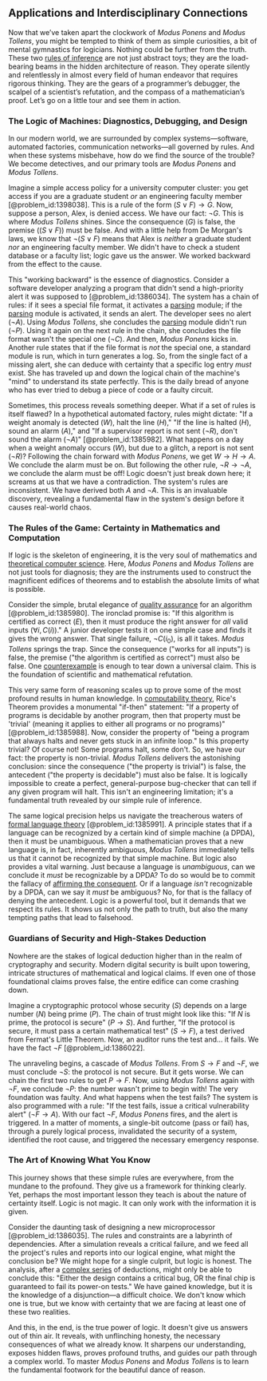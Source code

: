## Applications and Interdisciplinary Connections

Now that we’ve taken apart the clockwork of *Modus Ponens* and *Modus Tollens*, you might be tempted to think of them as simple curiosities, a bit of mental gymnastics for logicians. Nothing could be further from the truth. These two [rules of inference](@article_id:272654) are not just abstract toys; they are the load-bearing beams in the hidden architecture of reason. They operate silently and relentlessly in almost every field of human endeavor that requires rigorous thinking. They are the gears of a programmer’s debugger, the scalpel of a scientist’s refutation, and the compass of a mathematician’s proof. Let’s go on a little tour and see them in action.

### The Logic of Machines: Diagnostics, Debugging, and Design

In our modern world, we are surrounded by complex systems—software, automated factories, communication networks—all governed by rules. And when these systems misbehave, how do we find the source of the trouble? We become detectives, and our primary tools are *Modus Ponens* and *Modus Tollens*.

Imagine a simple access policy for a university computer cluster: you get access if you are a graduate student *or* an engineering faculty member [@problem_id:1398038]. This is a rule of the form $(S \lor F) \rightarrow G$. Now, suppose a person, Alex, is denied access. We have our fact: $\neg G$. This is where *Modus Tollens* shines. Since the consequence ($G$) is false, the premise ($(S \lor F)$) must be false. And with a little help from De Morgan's laws, we know that $\neg(S \lor F)$ means that Alex is *neither* a graduate student *nor* an engineering faculty member. We didn't have to check a student database or a faculty list; logic gave us the answer. We worked backward from the effect to the cause.

This "working backward" is the essence of diagnostics. Consider a software developer analyzing a program that didn't send a high-priority alert it was supposed to [@problem_id:1386034]. The system has a chain of rules: if it sees a special file format, it activates a [parsing](@article_id:273572) module; if the [parsing](@article_id:273572) module is activated, it sends an alert. The developer sees no alert ($\neg A$). Using *Modus Tollens*, she concludes the [parsing](@article_id:273572) module didn't run ($\neg P$). Using it again on the next rule in the chain, she concludes the file format wasn't the special one ($\neg C$). And then, *Modus Ponens* kicks in. Another rule states that if the file format is *not* the special one, a standard module is run, which in turn generates a log. So, from the single fact of a missing alert, she can deduce with certainty that a specific log entry *must* exist. She has traveled up and down the logical chain of the machine's "mind" to understand its state perfectly. This is the daily bread of anyone who has ever tried to debug a piece of code or a faulty circuit.

Sometimes, this process reveals something deeper. What if a set of rules is itself flawed? In a hypothetical automated factory, rules might dictate: "If a weight anomaly is detected ($W$), halt the line ($H$)," "If the line is halted ($H$), sound an alarm ($A$)," and "If a supervisor report is not sent ($\neg R$), don't sound the alarm ($\neg A$)" [@problem_id:1385982]. What happens on a day when a weight anomaly occurs ($W$), but due to a glitch, a report is not sent ($\neg R$)? Following the chain forward with *Modus Ponens*, we get $W \rightarrow H \rightarrow A$. We conclude the alarm must be on. But following the other rule, $\neg R \rightarrow \neg A$, we conclude the alarm must be off! Logic doesn't just break down here; it screams at us that we have a contradiction. The system's rules are inconsistent. We have derived both $A$ and $\neg A$. This is an invaluable discovery, revealing a fundamental flaw in the system's design before it causes real-world chaos.

### The Rules of the Game: Certainty in Mathematics and Computation

If logic is the skeleton of engineering, it is the very soul of mathematics and [theoretical computer science](@article_id:262639). Here, *Modus Ponens* and *Modus Tollens* are not just tools for diagnosis; they are the instruments used to construct the magnificent edifices of theorems and to establish the absolute limits of what is possible.

Consider the simple, brutal elegance of [quality assurance](@article_id:202490) for an algorithm [@problem_id:1385980]. The ironclad promise is: "If this algorithm is certified as correct ($E$), then it must produce the right answer for *all* valid inputs ($\forall i, C(i)$)." A junior developer tests it on one simple case and finds it gives the wrong answer. That single failure, $\neg C(i_0)$, is all it takes. *Modus Tollens* springs the trap. Since the consequence ("works for all inputs") is false, the premise ("the algorithm is certified as correct") must also be false. One [counterexample](@article_id:148166) is enough to tear down a universal claim. This is the foundation of scientific and mathematical refutation.

This very same form of reasoning scales up to prove some of the most profound results in human knowledge. In [computability theory](@article_id:148685), Rice's Theorem provides a monumental "if-then" statement: "If a property of programs is decidable by another program, then that property must be 'trivial' (meaning it applies to either all programs or no programs)" [@problem_id:1385988]. Now, consider the property of "being a program that always halts and never gets stuck in an infinite loop." Is this property trivial? Of course not! Some programs halt, some don't. So, we have our fact: the property is non-trivial. *Modus Tollens* delivers the astonishing conclusion: since the consequence ("the property is trivial") is false, the antecedent ("the property is decidable") must also be false. It is logically impossible to create a perfect, general-purpose bug-checker that can tell if any given program will halt. This isn't an engineering limitation; it's a fundamental truth revealed by our simple rule of inference.

The same logical precision helps us navigate the treacherous waters of [formal language theory](@article_id:263594) [@problem_id:1385991]. A principle states that if a language can be recognized by a certain kind of simple machine (a DPDA), then it must be unambiguous. When a mathematician proves that a new language is, in fact, inherently ambiguous, *Modus Tollens* immediately tells us that it cannot be recognized by that simple machine. But logic also provides a vital warning. Just because a language is *unambiguous*, can we conclude it *must* be recognizable by a DPDA? To do so would be to commit the fallacy of [affirming the consequent](@article_id:634913). Or if a language *isn't* recognizable by a DPDA, can we say it *must* be ambiguous? No, for that is the fallacy of denying the antecedent. Logic is a powerful tool, but it demands that we respect its rules. It shows us not only the path to truth, but also the many tempting paths that lead to falsehood.

### Guardians of Security and High-Stakes Deduction

Nowhere are the stakes of logical deduction higher than in the realm of cryptography and security. Modern digital security is built upon towering, intricate structures of mathematical and logical claims. If even one of those foundational claims proves false, the entire edifice can come crashing down.

Imagine a cryptographic protocol whose security ($S$) depends on a large number ($N$) being prime ($P$). The chain of trust might look like this: "If $N$ is prime, the protocol is secure" ($P \rightarrow S$). And further, "If the protocol is secure, it must pass a certain mathematical test" ($S \rightarrow F$), a test derived from Fermat's Little Theorem. Now, an auditor runs the test and... it fails. We have the fact $\neg F$ [@problem_id:1386022].

The unraveling begins, a cascade of *Modus Tollens*. From $S \rightarrow F$ and $\neg F$, we must conclude $\neg S$: the protocol is not secure. But it gets worse. We can chain the first two rules to get $P \rightarrow F$. Now, using *Modus Tollens* again with $\neg F$, we conclude $\neg P$: the number wasn't prime to begin with! The very foundation was faulty. And what happens when the test fails? The system is also programmed with a rule: "If the test fails, issue a critical vulnerability alert" ($\neg F \rightarrow A$). With our fact $\neg F$, *Modus Ponens* fires, and the alert is triggered. In a matter of moments, a single-bit outcome (pass or fail) has, through a purely logical process, invalidated the security of a system, identified the root cause, and triggered the necessary emergency response.

### The Art of Knowing What You Know

This journey shows that these simple rules are everywhere, from the mundane to the profound. They give us a framework for thinking clearly. Yet, perhaps the most important lesson they teach is about the nature of certainty itself. Logic is not magic. It can only work with the information it is given.

Consider the daunting task of designing a new microprocessor [@problem_id:1386035]. The rules and constraints are a labyrinth of dependencies. After a simulation reveals a critical failure, and we feed all the project's rules and reports into our logical engine, what might the conclusion be? We might hope for a single culprit, but logic is honest. The analysis, after a [complex series](@article_id:190541) of deductions, might only be able to conclude this: "Either the design contains a critical bug, OR the final chip is guaranteed to fail its power-on tests." We have gained knowledge, but it is the knowledge of a disjunction—a difficult choice. We don't know which one is true, but we know with certainty that we are facing at least one of these two realities.

And this, in the end, is the true power of logic. It doesn't give us answers out of thin air. It reveals, with unflinching honesty, the necessary consequences of what we already know. It sharpens our understanding, exposes hidden flaws, proves profound truths, and guides our path through a complex world. To master *Modus Ponens* and *Modus Tollens* is to learn the fundamental footwork for the beautiful dance of reason.